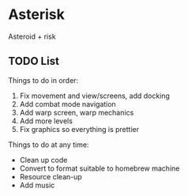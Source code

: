 # Asterisk
Asteroid + risk

## TODO List
Things to do in order:
1. Fix movement and view/screens, add docking
2. Add combat mode navigation
3. Add warp screen, warp mechanics
4. Add more levels
5. Fix graphics so everything is prettier

Things to do at any time:
- Clean up code
- Convert to format suitable to homebrew machine
- Resource clean-up
- Add music

